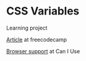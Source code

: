 # CSS Variables

Learning project 

[Article](https://www.freecodecamp.org/news/learn-css-variables-in-5-minutes-80cf63b4025d) at freecodecamp

[Browser support](https://caniuse.com/css-variables) at Can I Use